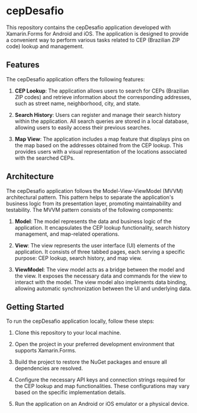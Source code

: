 # cepDesafio 

This repository contains the cepDesafio application developed with Xamarin.Forms for Android and iOS. The application is designed to provide a convenient way to perform various tasks related to CEP (Brazilian ZIP code) lookup and management.

## Features

The cepDesafio application offers the following features:

1. **CEP Lookup**: The application allows users to search for CEPs (Brazilian ZIP codes) and retrieve information about the corresponding addresses, such as street name, neighborhood, city, and state.

2. **Search History**: Users can register and manage their search history within the application. All search queries are stored in a local database, allowing users to easily access their previous searches.

3. **Map View**: The application includes a map feature that displays pins on the map based on the addresses obtained from the CEP lookup. This provides users with a visual representation of the locations associated with the searched CEPs.

## Architecture

The cepDesafio application follows the Model-View-ViewModel (MVVM) architectural pattern. This pattern helps to separate the application's business logic from its presentation layer, promoting maintainability and testability. The MVVM pattern consists of the following components:

1. **Model**: The model represents the data and business logic of the application. It encapsulates the CEP lookup functionality, search history management, and map-related operations.

2. **View**: The view represents the user interface (UI) elements of the application. It consists of three tabbed pages, each serving a specific purpose: CEP lookup, search history, and map view.

3. **ViewModel**: The view model acts as a bridge between the model and the view. It exposes the necessary data and commands for the view to interact with the model. The view model also implements data binding, allowing automatic synchronization between the UI and underlying data.

## Getting Started

To run the cepDesafio application locally, follow these steps:

1. Clone this repository to your local machine.

2. Open the project in your preferred development environment that supports Xamarin.Forms.

3. Build the project to restore the NuGet packages and ensure all dependencies are resolved.

4. Configure the necessary API keys and connection strings required for the CEP lookup and map functionalities. These configurations may vary based on the specific implementation details.

5. Run the application on an Android or iOS emulator or a physical device.
